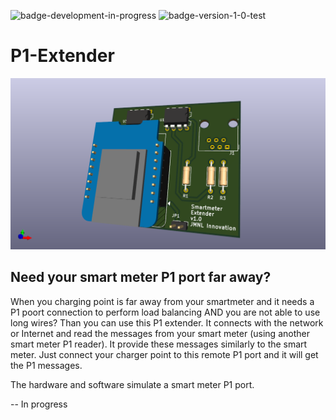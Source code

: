 ![badge-development-in-progress](https://img.shields.io/badge/development-in_progress-blue)
![badge-version-1-0-test](https://img.shields.io/badge/version-1.1_(test)-yellow)

# P1-Extender

![P1-Extender-Board](https://github.com/macsnoeren/P1-Extender/blob/main/Hardware/v1.0/P1_Extender_Board_v1.0.png)

## Need your smart meter P1 port far away?
When you charging point is far away from your smartmeter and it needs a P1 poort connection to perform load balancing AND you are not able to use long wires? Than you can use this P1 extender. It connects with the network or Internet and read the messages from your smart meter (using another smart meter P1 reader). It provide these messages similarly to the smart meter. Just connect your charger point to this remote P1 port and it will get the P1 messages.

The hardware and software simulate a smart meter P1 port.

-- In progress
